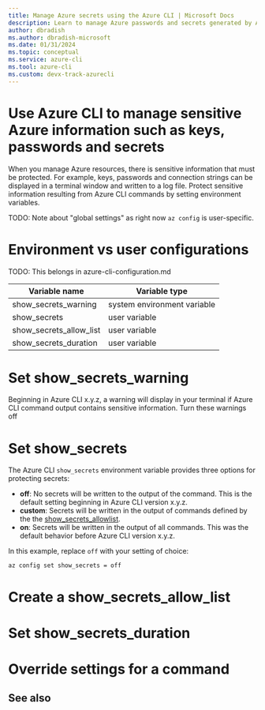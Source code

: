```yaml
---
title: Manage Azure secrets using the Azure CLI | Microsoft Docs
description: Learn to manage Azure passwords and secrets generated by Azure CLI commands.
author: dbradish
ms.author: dbradish-microsoft
ms.date: 01/31/2024
ms.topic: conceptual
ms.service: azure-cli
ms.tool: azure-cli
ms.custom: devx-track-azurecli
---
```


# Use Azure CLI to manage sensitive Azure information such as keys, passwords and secrets

When you manage Azure resources, there is sensitive information that must be protected. For example, keys, passwords and connection strings can be displayed in a terminal window and written to a log file. Protect sensitive information resulting from Azure CLI commands by setting environment variables.

TODO: Note about "global settings" as right now `az config` is user-specific.

# Environment vs user configurations

TODO: This belongs in azure-cli-configuration.md

|Variable name| Variable type
|-|-|
|show_secrets_warning| system environment variable
|show_secrets| user variable
|show_secrets_allow_list | user variable
|show_secrets_duration | user variable

# Set show_secrets_warning

Beginning in Azure CLI x.y.z, a warning will display in your terminal if Azure CLI command output contains sensitive information. Turn these warnings off

# Set show_secrets

The Azure CLI `show_secrets` environment variable provides three options for protecting secrets:

- **off**: No secrets will be written to the output of the command. This is the default setting beginning in Azure CLI version x.y.z.
- **custom**: Secrets will be written in the output of commands defined by the the [show_secrets_allowlist](#create-a-show_secrets_allow_list).
- **on**: Secrets will be written in the output of all commands. This was the default behavior before Azure CLI version x.y.z.

In this example, replace `off` with your setting of choice:

```azurecli-interactive
az config set show_secrets = off
```

# Create a show_secrets_allow_list



# Set show_secrets_duration 


# Override settings for a command




## See also


